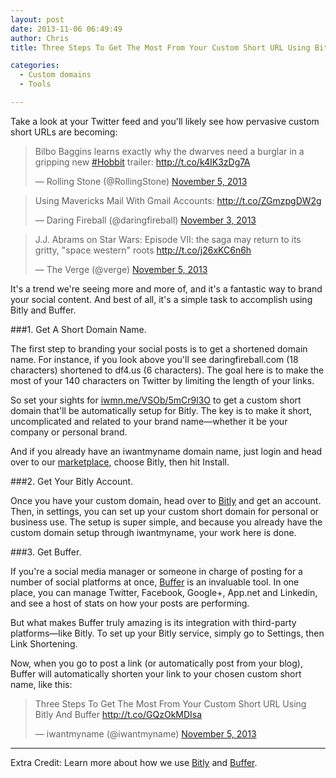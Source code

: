 ```yaml
---
layout: post
date: 2013-11-06 06:49:49
author: Chris
title: Three Steps To Get The Most From Your Custom Short URL Using Bitly And Buffer

categories:
  - Custom domains
  - Tools

---
```


<!-- excerpt -->

Take a look at your Twitter feed and you'll likely see how pervasive custom short URLs are becoming:

<blockquote class="twitter-tweet" lang="en"><p>Bilbo Baggins learns exactly why the dwarves need a burglar in a gripping new <a href="https://twitter.com/search?q=%23Hobbit&amp;src=hash">#Hobbit</a> trailer: <a href="http://t.co/k4IK3zDg7A">http://t.co/k4IK3zDg7A</a></p>&mdash; Rolling Stone (@RollingStone) <a href="https://twitter.com/RollingStone/statuses/397742880129044480">November 5, 2013</a></blockquote>
<script async src="//platform.twitter.com/widgets.js" charset="utf-8"></script>

<blockquote class="twitter-tweet" lang="en"><p>Using Mavericks Mail With Gmail Accounts: <a href="http://t.co/ZGmzpgDW2g">http://t.co/ZGmzpgDW2g</a></p>&mdash; Daring Fireball (@daringfireball) <a href="https://twitter.com/daringfireball/statuses/397107075144105984">November 3, 2013</a></blockquote>
<script async src="//platform.twitter.com/widgets.js" charset="utf-8"></script>

<blockquote class="twitter-tweet" lang="en"><p>J.J. Abrams on Star Wars: Episode VII: the saga may return to its gritty, &quot;space western&quot; roots <a href="http://t.co/j26xKC6n6h">http://t.co/j26xKC6n6h</a></p>&mdash; The Verge (@verge) <a href="https://twitter.com/verge/statuses/397753405130559488">November 5, 2013</a></blockquote>
<script async src="//platform.twitter.com/widgets.js" charset="utf-8"></script>

It's a trend we're seeing more and more of, and it's a fantastic way to brand your social content. And best of all, it's a simple task to accomplish using Bitly and Buffer. 

<!-- /excerpt -->

###1. Get A Short Domain Name. 

The first step to branding your social posts is to get a shortened domain name. For instance, if you look above you'll see daringfireball.com (18 characters) shortened to df4.us (6 characters). The goal here is to make the most of your 140 characters on Twitter by limiting the length of your links. 

So set your sights for [iwmn.me/VSOb/5mCr9l3O](http://iwmn.me/VSOb/5mCr9l3O) to get a custom short domain that'll be automatically setup for Bitly. The key is to make it short, uncomplicated and related to your brand name—whether it be your company or personal brand. 

And if you already have an iwantmyname domain name, just login and head over to our [marketplace](https://iwantmyname.com/services), choose Bitly, then hit Install. 

###2. Get Your Bitly Account.

Once you have your custom domain, head over to [Bitly](https://bitly.com) and get an account. Then, in settings, you can set up your custom short domain for personal or business use. The setup is super simple, and because you already have the custom domain setup through iwantmyname, your work here is done.

###3. Get Buffer. 

If you're a social media manager or someone in charge of posting for a number of social platforms at once, [Buffer](https://bufferapp.com) is an invaluable tool. In one place, you can manage Twitter, Facebook, Google+, App.net and Linkedin, and see a host of stats on how your posts are performing. 

But what makes Buffer truly amazing is its integration with third-party platforms—like Bitly. To set up your Bitly service, simply go to Settings, then Link Shortening. 

Now, when you go to post a link (or automatically post from your blog), Buffer will automatically shorten your link to your chosen custom short name, like this:

<blockquote class="twitter-tweet" lang="en"><p>Three Steps To Get The Most From Your Custom Short URL Using Bitly And Buffer <a href="http://t.co/GQzOkMDIsa">http://t.co/GQzOkMDIsa</a></p>&mdash; iwantmyname (@iwantmyname) <a href="https://twitter.com/iwantmyname/statuses/397791387275366400">November 5, 2013</a></blockquote>
<script async src="//platform.twitter.com/widgets.js" charset="utf-8"></script>

***

Extra Credit: Learn more about how we use [Bitly](https://iwantmyname.com/blog/2013/10/the-tools-we-use-bitly-for-link-shortening.html) and [Buffer](https://iwantmyname.com/blog/2013/10/the-tools-we-use-buffer-for-social-posting-and-analytics-1.html).
